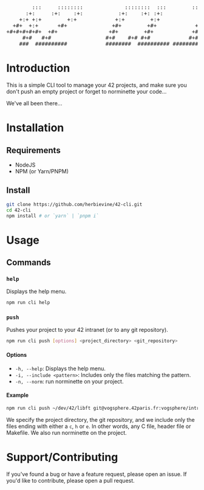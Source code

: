 <pre>
        :::     ::::::::             ::::::::  :::        :::::::::::
      :+:     :+:    :+:           :+:    :+: :+:            :+:
    +:+ +:+        +:+            +:+        +:+            +:+
  +#+  +:+      +#+              +#+        +#+            +#+
+#+#+#+#+#+  +#+                +#+        +#+            +#+
     #+#   #+#                 #+#    #+# #+#            #+#
    ###  ##########            ########  ########## ###########
</pre>

# Introduction

This is a simple CLI tool to manage your 42 projects, and make sure you don't push an empty project or forget to norminette your code... 

We've all been there...

# Installation

## Requirements

- NodeJS
- NPM (or Yarn/PNPM)

## Install

```bash
git clone https://github.com/herbievine/42-cli.git
cd 42-cli
npm install # or `yarn` | `pnpm i`
```

# Usage

## Commands

### `help`

Displays the help menu.

```bash
npm run cli help
```

### `push`

Pushes your project to your 42 intranet (or to any git repository).

```bash
npm run cli push [options] <project_directory> <git_repository>
```

#### Options

- `-h, --help`: Displays the help menu.
- `-i, --include <pattern>`: Includes only the files matching the pattern.
- `-n, --norm`: run norminette on your project.

#### Example

```bash
npm run cli push ~/dev/42/libft git@vogsphere.42paris.fr:vogsphere/intra-xxx -i "(c|h|e)$" -n
```

We specify the project directory, the git repository, and we include only the files ending with either a `c`, `h` or `e`. In other words, any C file, header file or Makefile. We also run norminette on the project.

# Support/Contributing

If you've found a bug or have a feature request, please open an issue. If you'd like to contribute, please open a pull request.
